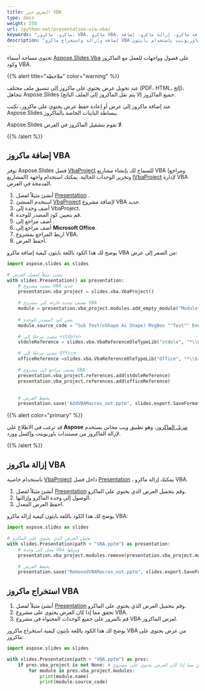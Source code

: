 ```yaml
---
title: العرض عبر VBA
type: docs
weight: 250
url: /python-net/presentation-via-vba/
keywords: "ماكرو، ماكروز، VBA، ماكرو VBA، إضافة ماكرو، إزالة ماكرو، إضافة VBA، إزالة VBA، استخراج ماكرو، استخراج VBA، ماكرو باوربوينت، عرض باوربوينت، بايثون، Aspose.Slides لـ Python عبر .NET"
description: "إضافة وإزالة واستخراج ماكرو VBA في عروض باوربوينت باستخدام بايثون"
---
```


تحتوي مساحة أسماء [Aspose.Slides.Vba](https://reference.aspose.com/slides/python-net/aspose.slides.vba/) على فصول وواجهات للعمل مع الماكروز وكود VBA.

{{% alert title="ملاحظة" color="warning" %}} 

عند تحويل عرض يحتوي على ماكروز إلى تنسيق ملف مختلف (PDF، HTML، إلخ)، تتجاهل Aspose.Slides جميع الماكروز (لا يتم نقل الماكروز إلى الملف الناتج).

عند إضافة ماكروز إلى عرض أو إعادة حفظ عرض يحتوي على ماكروز، تكتب Aspose.Slides ببساطة البايتات الخاصة بالماكروز.

Aspose.Slides **لا** تقوم بتشغيل الماكروز في العرض.

{{% /alert %}}

## **إضافة ماكروز VBA**

توفر Aspose.Slides فصل [VbaProject](https://reference.aspose.com/slides/python-net/aspose.slides.vba/vbaproject/) للسماح لك بإنشاء مشاريع VBA (ومراجع المشاريع) وتحرير الوحدات الحالية. يمكنك استخدام واجهة [IVbaProject](https://reference.aspose.com/slides/net/aspose.slides.vba/ivbaproject/) لإدارة VBA المدمجة في العرض.

1. أنشئ مثيلاً لفصل [Presentation](https://reference.aspose.com/slides/python-net/aspose.slides/presentation/) .
1. استخدم المنشئ [VbaProject](https://reference.aspose.com/slides/python-net/aspose.slides.vba/vbaproject/#constructors) لإضافة مشروع VBA جديد.
1. أضف وحدة إلى VbaProject.
1. قم بتعيين كود المصدر للوحدة.
1. أضف مراجع إلى <stdole>.
1. أضف مراجع إلى **Microsoft Office**.
1. اربط المراجع بمشروع VBA.
1. احفظ العرض.

يوضح لك هذا الكود باللغة بايثون كيفية إضافة ماكرو VBA من الصفر إلى عرض:

```python
import aspose.slides as slides

# ينشئ مثيلاً لفصل العرض
with slides.Presentation() as presentation:
    # ينشئ مشروع VBA جديد
    presentation.vba_project = slides.vba.VbaProject()

    # يضيف وحدة فارغة إلى مشروع VBA
    module = presentation.vba_project.modules.add_empty_module("Module")
  
    # يعين كود المصدر للوحدة
    module.source_code = "Sub Test(oShape As Shape) MsgBox ""Test"" End Sub"

    # ينشئ مرجعًا إلى <stdole>
    stdoleReference = slides.vba.VbaReferenceOleTypeLib("stdole", "*\\G{00020430-0000-0000-C000-000000000046}#2.0#0#C:\\Windows\\system32\\stdole2.tlb#OLE Automation")

    # ينشئ مرجعًا إلى Office
    officeReference =slides.vba.VbaReferenceOleTypeLib("Office", "*\\G{2DF8D04C-5BFA-101B-BDE5-00AA0044DE52}#2.0#0#C:\\Program Files\\Common Files\\Microsoft Shared\\OFFICE14\\MSO.DLL#Microsoft Office 14.0 Object Library")

    # يضيف مراجع إلى مشروع VBA
    presentation.vba_project.references.add(stdoleReference)
    presentation.vba_project.references.add(officeReference)

            
    # يحفظ العرض
    presentation.save("AddVBAMacros_out.pptm", slides.export.SaveFormat.PPTM)
```

{{% alert color="primary" %}} 

قد ترغب في الاطلاع على **Aspose** [مزيل الماكروز](https://products.aspose.app/slides/remove-macros)، وهو تطبيق ويب مجاني يستخدم لإزالة الماكروز من مستندات باوربوينت وإكسل وورد.

{{% /alert %}} 

## **إزالة ماكروز VBA**

باستخدام خاصية [VbaProject](https://reference.aspose.com/slides/python-net/aspose.slides/presentation/#properties) داخل فصل [Presentation](https://reference.aspose.com/slides/python-net/aspose.slides/presentation/) ، يمكنك إزالة ماكرو VBA.

1. أنشئ مثيلاً لفصل [Presentation](https://reference.aspose.com/slides/python-net/aspose.slides/presentation/) وقم بتحميل العرض الذي يحتوي على الماكرو.
1. الوصول إلى وحدة الماكرو وإزالتها.
1. احفظ العرض المعدل.

يوضح لك هذا الكود باللغة بايثون كيفية إزالة ماكرو VBA:

```python
import aspose.slides as slides

# يحمل العرض الذي يحتوي على الماكرو
with slides.Presentation(path + "VBA.pptm") as presentation:
    # يصل إلى وحدة Vba ويزيلها  
    presentation.vba_project.modules.remove(presentation.vba_project.modules[0])

    # يحفظ العرض
    presentation.save("RemovedVBAMacros_out.pptm", slides.export.SaveFormat.PPTM)
```

## **استخراج ماكروز VBA**

1. أنشئ مثيلاً لفصل [Presentation](https://reference.aspose.com/slides/python-net/aspose.slides/presentation/) وقم بتحميل العرض الذي يحتوي على الماكرو.
2. تحقق مما إذا كان العرض يحتوي على مشروع VBA.
3. قم بالمرور على جميع الوحدات المحتواة في مشروع VBA لعرض الماكروز.

يوضح لك هذا الكود باللغة بايثون كيفية استخراج ماكروز VBA من عرض يحتوي على ماكروز:

```python
import aspose.slides as slides

with slides.Presentation(path + "VBA.pptm") as pres:
    if pres.vba_project is not None: # يتحقق مما إذا كان العرض يحتوي على مشروع VBA
        for module in pres.vba_project.modules:
            print(module.name)
            print(module.source_code)
```